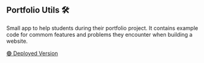 ## Portfolio Utils 🛠️

Small app to help students during their portfolio project. It contains example code for commom features and problems they encounter when building a website.

[ 🟢 Deployed Version](https://portfolio-utils.netlify.app/)
